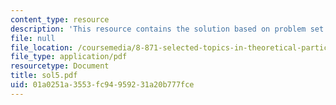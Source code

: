 ```yaml
---
content_type: resource
description: 'This resource contains the solution based on problem set #5.'
file: null
file_location: /coursemedia/8-871-selected-topics-in-theoretical-particle-physics-branes-and-gauge-theory-dynamics-fall-2004/01a0251a3553fc94959231a20b777fce_sol5.pdf
file_type: application/pdf
resourcetype: Document
title: sol5.pdf
uid: 01a0251a-3553-fc94-9592-31a20b777fce
---
```

